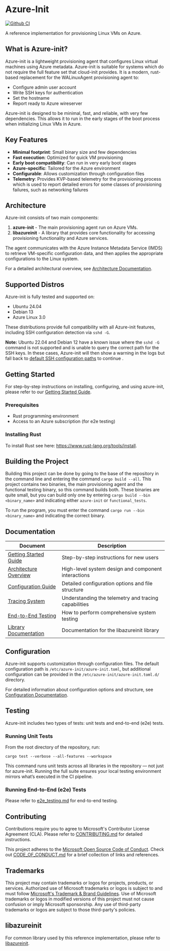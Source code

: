 # Azure-Init

[![Github CI](https://github.com/Azure/azure-init/actions/workflows/ci.yaml/badge.svg)](https://github.com/Azure/azure-init/actions)

A reference implementation for provisioning Linux VMs on Azure.

## What is Azure-init?

Azure-init is a lightweight provisioning agent that configures Linux virtual machines using Azure metadata.
Azure-init is suitable for systems which do not require the full feature set that cloud-init provides. 
It is a modern, rust-based replacement for the WALinuxAgent provisioning agent to:

- Configure admin user account
- Write SSH keys for authentication
- Set the hostname
- Report ready to Azure wireserver

Azure-init is designed to be minimal, fast, and reliable, with very few dependencies.
This allows it to run in the early stages of the boot process when initializing Linux VMs in Azure.

## Key Features

- **Minimal footprint**: Small binary size and few dependencies
- **Fast execution**: Optimized for quick VM provisioning
- **Early boot compatibility**: Can run in very early boot stages
- **Azure-specific**: Tailored for the Azure environment
- **Configurable**: Allows customization through configuration files
- **Telemetry**: Provides KVP-based telemetry for the provisioning process which is used to report detailed errors for some classes of provisioning failures, such as networking failures

## Architecture

Azure-init consists of two main components:

1. **azure-init** - The main provisioning agent run on Azure VMs.
2. **libazureinit** - A library that provides core functionality for accessing provisioning functionality and Azure services.

The agent communicates with the Azure Instance Metadata Service (IMDS) to retrieve VM-specific configuration data, and then applies the appropriate configurations to the Linux system.

For a detailed architectural overview, see [Architecture Documentation](doc/architecture.md).

## Supported Distros

Azure-init is fully tested and supported on:
- Ubuntu 24.04
- Debian 13
- Azure Linux 3.0

These distributions provide full compatibility with all Azure-init features, including SSH configuration detection via `sshd -G`.

**Note:** Ubuntu 22.04 and Debian 12 have a known issue where the `sshd -G` command is not supported and is unable to query the correct path for the SSH keys. In these cases, Azure-init will then show a warning in the logs but fall back to [default SSH configuration paths](./doc/configuration.md#ssh-configuration) to continue .

## Getting Started

For step-by-step instructions on installing, configuring, and using azure-init, please refer to our [Getting Started Guide](doc/getting_started.md).

### Prerequisites

- Rust programming environment
- Access to an Azure subscription (for e2e testing)

### Installing Rust

To install Rust see here: https://www.rust-lang.org/tools/install.

## Building the Project

Building this project can be done by going to the base of the repository in the command line and entering the command `cargo build --all`.
This project contains two binaries, the main provisioning agent and the functional testing binary, so this command builds both.
These binaries are quite small, but you can build only one by entering `cargo build --bin <binary_name>` and indicating either `azure-init` or `functional_tests`.

To run the program, you must enter the command `cargo run --bin <binary_name>` and indicating the correct binary.

## Documentation

| Document | Description |
|----------|-------------|
| [Getting Started Guide](doc/getting_started.md) | Step-by-step instructions for new users |
| [Architecture Overview](doc/architecture.md) | High-level system design and component interactions |
| [Configuration Guide](doc/configuration.md) | Detailed configuration options and file structure |
| [Tracing System](doc/libazurekvp.md) | Understanding the telemetry and tracing capabilities |
| [End-to-End Testing](doc/e2e_testing.md) | How to perform comprehensive system testing |
| [Library Documentation](libazureinit/README.md) | Documentation for the libazureinit library |

## Configuration

Azure-init supports customization through configuration files.
The default configuration path is `/etc/azure-init/azure-init.toml`, but additional configuration can be provided in the `/etc/azure-init/azure-init.toml.d/` directory.

For detailed information about configuration options and structure, see [Configuration Documentation](doc/configuration.md).

## Testing

Azure-init includes two types of tests: unit tests and end-to-end (e2e) tests.

### Running Unit Tests

From the root directory of the repository, run:

```
cargo test --verbose --all-features --workspace
```

This command runs unit tests across all libraries in the repository — not just for azure-init.
Running the full suite ensures your local testing environment mirrors what’s executed in the CI pipeline.

### Running End-to-End (e2e) Tests
Please refer to [e2e_testing.md](doc/e2e_testing.md) for end-to-end testing.

## Contributing

Contributions require you to agree to Microsoft's Contributor License Agreement (CLA).
Please refer to [CONTRIBUTING.md](CONTRIBUTING.md) for detailed instructions.

This project adheres to the [Microsoft Open Source Code of Conduct](https://opensource.microsoft.com/codeofconduct/).
Check out [CODE_OF_CONDUCT.md](CODE_OF_CONDUCT.md) for a brief collection of links and references.

## Trademarks

This project may contain trademarks or logos for projects, products, or services. Authorized use of Microsoft 
trademarks or logos is subject to and must follow 
[Microsoft's Trademark & Brand Guidelines](https://www.microsoft.com/en-us/legal/intellectualproperty/trademarks/usage/general).
Use of Microsoft trademarks or logos in modified versions of this project must not cause confusion or imply Microsoft sponsorship.
Any use of third-party trademarks or logos are subject to those third-party's policies.

## libazureinit

For common library used by this reference implementation, please refer to [libazureinit](https://github.com/Azure/azure-init/tree/main/libazureinit/).
